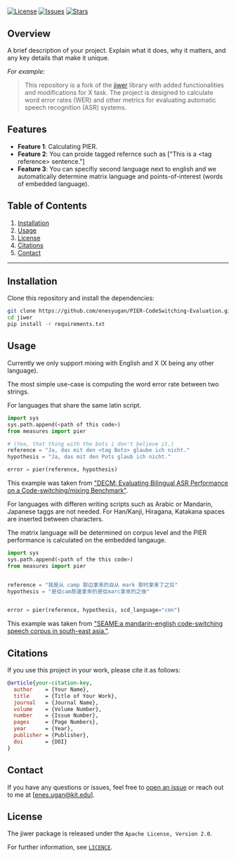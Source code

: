 # <Your Project Name> 

[![License](https://img.shields.io/github/license/enesyugan/PIER-CodeSwitching-Evaluation)](https://github.com/<your-github-username>/<your-repo-name>/blob/master/LICENSE)
[![Issues](https://img.shields.io/github/issues/enesyugan/PIER-CodeSwitching-Evaluation)](https://github.com/<your-github-username>/<your-repo-name>/issues)
[![Stars](https://img.shields.io/github/stars/enesyugan/PIER-CodeSwitching-Evaluation)](https://github.com/<your-github-username>/<your-repo-name>/stargazers)

## Overview

A brief description of your project. Explain what it does, why it matters, and any key details that make it unique.

_For example:_
> This repository is a fork of the [jiwer](https://github.com/jitsi/jiwer) library with added functionalities and modifications for X task. The project is designed to calculate word error rates (WER) and other metrics for evaluating automatic speech recognition (ASR) systems.

## Features

- **Feature 1**: Calculating PIER.
- **Feature 2**: You can proide tagged refernce such as ["This is a \<tag reference\> sentence."]
- **Feature 3**: You can specifiy second language next to english and we automatically determine matrix language and points-of-interest (words of embedded language).

## Table of Contents

1. [Installation](#installation)
2. [Usage](#usage)
3. [License](#license)
4. [Citations](#citations)
4. [Contact](#contact)

---

## Installation

Clone this repository and install the dependencies:

```bash
git clone https://github.com/enesyugan/PIER-CodeSwitching-Evaluation.git
cd jiwer
pip install -r requirements.txt

```

## Usage

Currently we only support mixing with English and X (X being any other language).

The most simple use-case is computing the word error rate between two strings.

For languages that share the same latin script.
```python
import sys
sys.path.append(<path of this code>)
from measures import pier

# (Yea, that thing with the bots i don't believe it.)
reference = "Ja, das mit den <tag Bots> glaube ich nicht."
hypothesis = "Ja, das mit den Pots glaub ich nicht."

error = pier(reference, hypothesis)

```
This example was taken from ["DECM: Evaluating Bilingual ASR Performance on a Code-switching/mixing Benchmark"](https://aclanthology.org/2024.lrec-main.400.pdf).


For languages with differen writing scripts such as Arabic or Mandarin, Japanese taggs are not needed.
For Han/Kanji, Hiragana, Katakana spaces are inserted between characters.

The matrix language will be determined on corpus level and the PIER performance is calculated on the embedded langauge.

```python
import sys
sys.path.append(<path of the this code>)
from measures import pier


reference = "我是从 camp 那边拿来的自从 mark 那时拿来了之后"
hypothesis = "是從cam那邊拿來的是從marc拿來的之後"


error = pier(reference, hypothesis, scd_language="cmn")

```
This example was taken from ["SEAME:a mandarin-english code-switching speech corpus in south-east asia."](https://www.isca-archive.org/interspeech_2010/lyu10_interspeech.pdf).

## Citations

If you use this project in your work, please cite it as follows:

```bibtex
@article{your-citation-key,
  author    = {Your Name},
  title     = {Title of Your Work},
  journal   = {Journal Name},
  volume    = {Volume Number},
  number    = {Issue Number},
  pages     = {Page Numbers},
  year      = {Year},
  publisher = {Publisher},
  doi       = {DOI}
}
```

## Contact

If you have any questions or issues, feel free to [open an issue](https://github.com/enesyugan/PIER-CodeSwitching-Evaluation/issues) or reach out to me at [enes.ugan@kit.edu].


## License

The jiwer package is released under the `Apache License, Version 2.0`.

For further information, see [`LICENCE`](./LICENSE).

